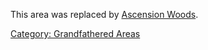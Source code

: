 This area was replaced by [Ascension
Woods](:Category:_Ascension_Woods "wikilink").

[Category: Grandfathered
Areas](Category:_Grandfathered_Areas "wikilink")
